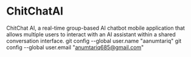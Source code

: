 # ChitChatAI
ChitChat AI, a real-time group-based AI chatbot mobile application that allows multiple users to interact with an AI assistant within a shared conversation interface.
git config --global user.name "aanumtariq"
git config --global user.email "anumtariq685@gmail.com"
